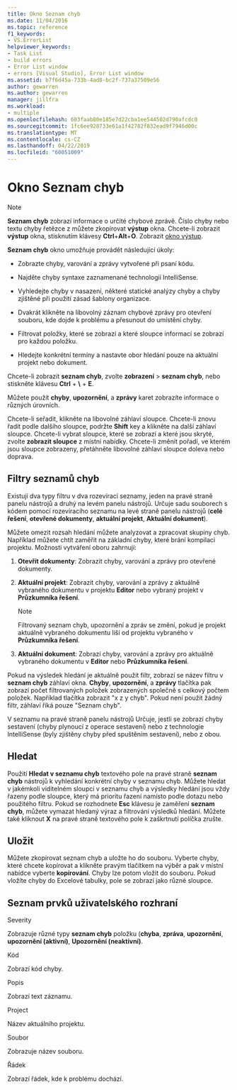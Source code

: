```yaml
---
title: Okno Seznam chyb
ms.date: 11/04/2016
ms.topic: reference
f1_keywords:
- VS.ErrorList
helpviewer_keywords:
- Task List
- build errors
- Error List window
- errors [Visual Studio], Error List window
ms.assetid: b7f6d45a-733b-4ad8-bc2f-737a37509e56
author: gewarren
ms.author: gewarren
manager: jillfra
ms.workload:
- multiple
ms.openlocfilehash: 603faab80e185e7d22cba1ee544502d790afcdc0
ms.sourcegitcommit: 1fc6ee928733e61a1f42782f832ead9f7946d00c
ms.translationtype: MT
ms.contentlocale: cs-CZ
ms.lasthandoff: 04/22/2019
ms.locfileid: "60051009"
---
```

# <a name="error-list-window"></a>Okno Seznam chyb

> [!NOTE]
> **Seznam chyb** zobrazí informace o určité chybové zprávě. Číslo chyby nebo textu chyby řetězce z můžete zkopírovat **výstup** okna. Chcete-li zobrazit **výstup** okna, stisknutím klávesy **Ctrl**+**Alt**+**O**. Zobrazit [okno výstup](../../ide/reference/output-window.md).

**Seznam chyb** okno umožňuje provádět následující úkoly:

- Zobrazte chyby, varování a zprávy vytvořené při psaní kódu.

- Najděte chyby syntaxe zaznamenané technologií IntelliSense.

- Vyhledejte chyby v nasazení, některé statické analýzy chyby a chyby zjištěné při použití zásad šablony organizace.

- Dvakrát klikněte na libovolný záznam chybové zprávy pro otevření souboru, kde dojde k problému a přesunout do umístění chyby.

- Filtrovat položky, které se zobrazí a které sloupce informací se zobrazí pro každou položku.

- Hledejte konkrétní termíny a nastavte obor hledání pouze na aktuální projekt nebo dokument.

Chcete-li zobrazit **seznam chyb**, zvolte **zobrazení** > **seznam chyb**, nebo stiskněte klávesu **Ctrl** + **\\** + **E**.

Můžete použít **chyby**, **upozornění**, a **zprávy** karet zobrazíte informace o různých úrovních.

Chcete-li seřadit, klikněte na libovolné záhlaví sloupce. Chcete-li znovu řadit podle dalšího sloupce, podržte **Shift** key a klikněte na další záhlaví sloupce. Chcete-li vybrat sloupce, které se zobrazí a které jsou skryté, zvolte **zobrazit sloupce** z místní nabídky. Chcete-li změnit pořadí, ve kterém jsou sloupce zobrazeny, přetáhněte libovolné záhlaví sloupce doleva nebo doprava.

## <a name="error-list-filters"></a>Filtry seznamů chyb

Existují dva typy filtru v dva rozevírací seznamy, jeden na pravé straně panelu nástrojů a druhý na levém panelu nástrojů. Určuje sadu souborech s kódem pomocí rozevíracího seznamu na levé straně panelu nástrojů (**celé řešení**, **otevřené dokumenty**, **aktuální projekt**,  **Aktuální dokument**).

Můžete omezit rozsah hledání můžete analyzovat a zpracovat skupiny chyb. Například můžete chtít zaměřit na základní chyby, které brání kompilaci projektu. Možnosti vytváření oboru zahrnují:

1. **Otevřít dokumenty**: Zobrazit chyby, varování a zprávy pro otevřené dokumenty.

2. **Aktuální projekt**: Zobrazit chyby, varování a zprávy z aktuálně vybraného dokumentu v projektu **Editor** nebo vybraný projekt v **Průzkumníka řešení**.

    > [!NOTE]
    > Filtrovaný seznam chyb, upozornění a zpráv se změní, pokud je projekt aktuálně vybraného dokumentu liší od projektu vybraného v **Průzkumníka řešení**.

3. **Aktuální dokument**: Zobrazí chyby, varování a zprávy pro aktuálně vybraného dokumentu v **Editor** nebo **Průzkumníka řešení**.

Pokud na výsledek hledání je aktuálně použit filtr, zobrazí se název filtru v **seznam chyb** záhlaví okna. **Chyby**, **upozornění**, a **zprávy** tlačítka pak zobrazí počet filtrovaných položek zobrazených společně s celkový počtem položek. Například tlačítka zobrazit "x z y chyb". Pokud není použit žádný filtr, záhlaví říká pouze "Seznam chyb".

V seznamu na pravé straně panelu nástrojů Určuje, jestli se zobrazí chyby sestavení (chyby plynoucí z operace sestavení) nebo z technologie IntelliSense (byly zjištěny chyby před spuštěním sestavení), nebo z obou.

## <a name="search"></a>Hledat

Použití **Hledat v seznamu chyb** textového pole na pravé straně **seznam chyb** nástrojů k vyhledání konkrétní chyby v seznamu chyb. Můžete hledat v jakémkoli viditelném sloupci v seznamu chyb a výsledky hledání jsou vždy řazeny podle sloupce, který má prioritu řazení namísto podle dotazu nebo použitého filtru. Pokud se rozhodnete **Esc** klávesu je zaměření **seznam chyb**, můžete vymazat hledaný výraz a filtrování výsledků hledání. Můžete také kliknout **X** na pravé straně textového pole k zaškrtnutí políčka zrušte.

## <a name="save"></a>Uložit

Můžete zkopírovat seznam chyb a uložte ho do souboru. Vyberte chyby, které chcete kopírovat a klikněte pravým tlačítkem na výběr a pak v místní nabídce vyberte **kopírování**. Chyby lze potom vložit do souboru. Pokud vložíte chyby do Excelové tabulky, pole se zobrazí jako různé sloupce.

## <a name="ui-element-list"></a>Seznam prvků uživatelského rozhraní

Severity

Zobrazuje různé typy **seznam chyb** položku (**chyba**, **zpráva**, **upozornění**, **upozornění (aktivní)**, **Upozornění (neaktivní)**.

Kód

Zobrazí kód chyby.

Popis

Zobrazí text záznamu.

Project

Název aktuálního projektu.

Soubor

Zobrazuje název souboru.

Řádek

Zobrazí řádek, kde k problému dochází.